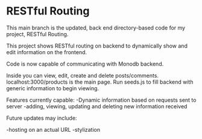 # RESTful Routing

This main branch is the updated, back end directory-based code for my project, RESTful Routing. 

This project shows RESTful routing on backend to dynamically show and edit information on the frontend. 

Code is now capable of communicating with Monodb backend.

Inside you can view, edit, create and delete posts/comments. localhost:3000/products is the main page. Run seeds.js to fill backend with generic information to begin viewing. 

Features currently capable:
-Dynamic information based on requests sent to server
-adding, viewing, updating and deleting new information received

Future updates may include:

-hosting on an actual URL
-stylization
